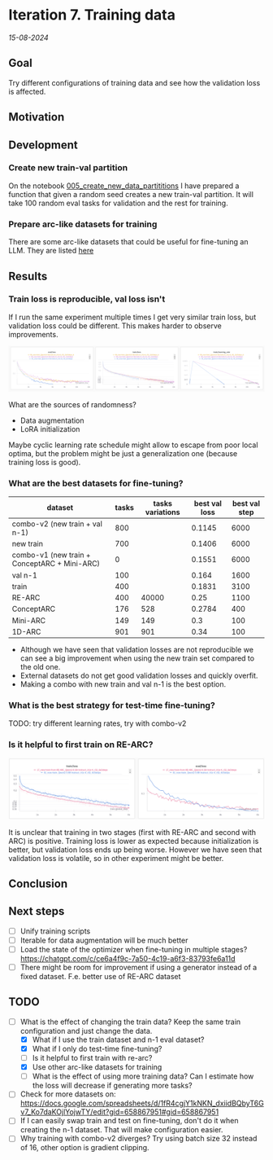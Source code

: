 # Iteration 7. Training data

_15-08-2024_

<!---
The work is done using short iterations. Each iteration needs to have a very
clear goal. This allows to gain greater knowledge of the problem on each iteration.
--->

## Goal

Try different configurations of training data and see how the validation loss is affected.

## Motivation

## Development

### Create new train-val partition

On the notebook [005_create_new_data_partititions](../../notebooks/005_create_new_data_partititions.ipynb) I have prepared a function
that given a random seed creates a new train-val partition. It will take 100 random eval tasks for validation and the rest for training.

### Prepare arc-like datasets for training

There are some arc-like datasets that could be useful for fine-tuning an LLM. They are listed [here](../02_Data_Understanding.md#external-data)

## Results

### Train loss is reproducible, val loss isn't

If I run the same experiment multiple times I get very similar train loss, but validation loss could be different.
This makes harder to observe improvements.

![val loss changes](res/2024-08-17-09-27-31.png)

What are the sources of randomness?

- Data augmentation
- LoRA initialization

Maybe cyclic learning rate schedule might allow to escape from poor local optima, but the problem might
be just a generalization one (because training loss is good).

### What are the best datasets for fine-tuning?

| dataset                                      | tasks | tasks variations | best val loss | best val step |
|----------------------------------------------|-------|------------------|---------------|---------------|
| combo-v2 (new train + val n-1)               | 800   |                  | 0.1145        | 6000          |
| new train                                    | 700   |                  | 0.1406        | 6000          |
| combo-v1 (new train + ConceptARC + Mini-ARC) | 0     |                  | 0.1551        | 6000          |
| val n-1                                      | 100   |                  | 0.164         | 1600          |
| train                                        | 400   |                  | 0.1831        | 3100          |
| RE-ARC                                       | 400   | 40000            | 0.25          | 1100          |
| ConceptARC                                   | 176   | 528              | 0.2784        | 400           |
| Mini-ARC                                     | 149   | 149              | 0.3           | 100           |
| 1D-ARC                                       | 901   | 901              | 0.34          | 100           |

- Although we have seen that validation losses are not reproducible we can see a big improvement
  when using the new train set compared to the old one.
- External datasets do not get good validation losses and quickly overfit.
- Making a combo with new train and val n-1 is the best option.

### What is the best strategy for test-time fine-tuning?

TODO: try different learning rates, try with combo-v2

### Is it helpful to first train on RE-ARC?

![training from RE-ARC](res/2024-08-20-07-48-54.png)

It is unclear that training in two stages (first with RE-ARC and second with ARC) is positive. Training loss
is lower as expected because initialization is better, but validation loss ends up being worse. However
we have seen that validation loss is volatile, so in other experiment might be better.

## Conclusion

## Next steps

- [ ] Unify training scripts
- [ ] Iterable for data augmentation will be much better
- [ ] Load the state of the optimizer when fine-tuning in multiple stages? https://chatgpt.com/c/ce6a4f9c-7a50-4c19-a6f3-83793fe6a11d
- [ ] There might be room for improvement if using a generator instead of a fixed dataset. F.e. better use of RE-ARC dataset

## TODO

- [ ] What is the effect of changing the train data? Keep the same train configuration and just change the data.
  - [x] What if I use the train dataset and n-1 eval dataset?
  - [x] What if I only do test-time fine-tuning?
  - [ ] Is it helpful to first train with re-arc?
  - [x] Use other arc-like datasets for training
  - [ ] What is the effect of using more training data? Can I estimate how the loss will decrease if generating more tasks?
- [ ] Check for more datasets on: https://docs.google.com/spreadsheets/d/1fR4cgjY1kNKN_dxiidBQbyT6Gv7_Ko7daKOjlYojwTY/edit?gid=658867951#gid=658867951
- [ ] If I can easily swap train and test on fine-tuning, don't do it when creating the n-1 dataset. That will make configuration easier.
- [ ] Why training with combo-v2 diverges? Try using batch size 32 instead of 16, other option is gradient clipping.

